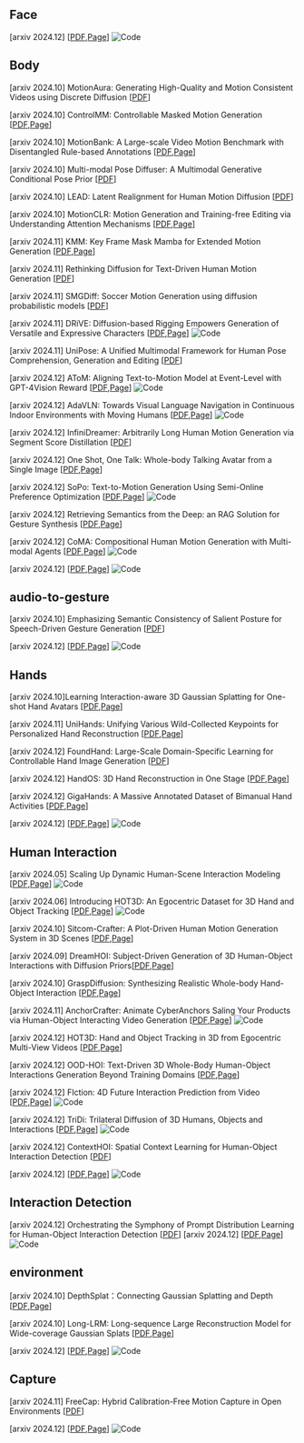 
## Face 
[arxiv 2024.12]   [[PDF](),[Page]()] ![Code](https://img.shields.io/github/stars/xxx?style=social&label=Star)



## Body 

[arxiv 2024.10] MotionAura: Generating High-Quality and Motion Consistent Videos using Discrete Diffusion  [[PDF](https://arxiv.org/abs/2410.07659)]

[arxiv 2024.10]  ControlMM: Controllable Masked Motion Generation [[PDF](http://arxiv.org/abs/2312.03596),[Page](https://exitudio.github.io/ControlMM-page/)]

[arxiv 2024.10] MotionBank: A Large-scale Video Motion Benchmark with Disentangled Rule-based Annotations  [[PDF](),[Page]()]

[arxiv 2024.10] Multi-modal Pose Diffuser: A Multimodal Generative Conditional Pose Prior  [[PDF](https://arxiv.org/abs/2410.14540)]

[arxiv 2024.10] LEAD: Latent Realignment for Human Motion Diffusion  [[PDF](https://arxiv.org/pdf/2410.14508)]

[arxiv 2024.10]  MotionCLR: Motion Generation and Training-free Editing via Understanding Attention Mechanisms [[PDF](https://arxiv.org/abs/2410.18977),[Page](https://lhchen.top/MotionCLR/)]

[arxiv 2024.11]  KMM: Key Frame Mask Mamba for Extended Motion Generation [[PDF](https://arxiv.org/abs/2411.06481),[Page](https://steve-zeyu-zhang.github.io/KMM/)]

[arxiv 2024.11] Rethinking Diffusion for Text-Driven Human Motion Generation  [[PDF](https://arxiv.org/abs/2411.16575)]

[arxiv 2024.11] SMGDiff: Soccer Motion Generation using diffusion probabilistic models  [[PDF](https://arxiv.org/abs/2411.16216)]

[arxiv 2024.11] DRiVE: Diffusion-based Rigging Empowers Generation of Versatile and Expressive Characters  [[PDF](https://arxiv.org/abs/2411.17423),[Page](https://driveavatar.github.io/)] ![Code](https://img.shields.io/github/stars/DRiVEAvatar/DRiVEAvatar.github.io?style=social&label=Star)

[arxiv 2024.11]  UniPose: A Unified Multimodal Framework for Human Pose Comprehension, Generation and Editing [[PDF](https://arxiv.org/abs/2411.16781)] 

[arxiv 2024.12] AToM: Aligning Text-to-Motion Model at Event-Level with GPT-4Vision Reward  [[PDF](https://arxiv.org/abs/2411.18654),[Page](https://atom-motion.github.io/)] ![Code](https://img.shields.io/github/stars/VincentHancoder/AToM?style=social&label=Star)

[arxiv 2024.12]  AdaVLN: Towards Visual Language Navigation in Continuous Indoor Environments with Moving Humans
 [[PDF](https://arxiv.org/abs/2411.18539),[Page](https://github.com/dillonloh/AdaVLN)] ![Code](https://img.shields.io/github/stars/dillonloh/AdaVLN?style=social&label=Star)

[arxiv 2024.12]  InfiniDreamer: Arbitrarily Long Human Motion Generation via Segment Score Distillation [[PDF](https://arxiv.org/abs/2411.18303)] 

[arxiv 2024.12] One Shot, One Talk: Whole-body Talking Avatar from a Single Image  [[PDF](https://arxiv.org/abs/2412.01106),[Page](https://ustc3dv.github.io/OneShotOneTalk/)] 

[arxiv 2024.12]  SoPo: Text-to-Motion Generation Using Semi-Online Preference Optimization [[PDF](https://sopo-motion.github.io/),[Page](https://sopo-motion.github.io/)] ![Code](https://img.shields.io/github/stars/xxx?style=social&label=Star)

[arxiv 2024.12]  Retrieving Semantics from the Deep: an RAG Solution for Gesture Synthesis [[PDF](https://arxiv.org/abs/2403.17936),[Page](https://vcai.mpi-inf.mpg.de/projects/RAG-Gesture/)] 

[arxiv 2024.12]  CoMA: Compositional Human Motion Generation with Multi-modal Agents [[PDF](https://arxiv.org/abs/2412.07320),[Page](https://gabrie-l.github.io/coma-page/)] ![Code](https://img.shields.io/github/stars/Siwensun/CoMA?style=social&label=Star)

[arxiv 2024.12]   [[PDF](),[Page]()] ![Code](https://img.shields.io/github/stars/xxx?style=social&label=Star)



## audio-to-gesture 
[arxiv 2024.10] Emphasizing Semantic Consistency of Salient Posture for Speech-Driven Gesture Generation  [[PDF](https://arxiv.org/abs/2410.13786)]

[arxiv 2024.12]   [[PDF](),[Page]()] ![Code](https://img.shields.io/github/stars/xxx?style=social&label=Star)




## Hands 


[arxiv 2024.10]Learning Interaction-aware 3D Gaussian Splatting for One-shot Hand Avatars [[PDF](https://arxiv.org/abs/2410.08840),[Page](https://github.com/XuanHuang0/GuassianHand)]

[arxiv 2024.11] UniHands: Unifying Various Wild-Collected Keypoints for Personalized Hand Reconstruction  [[PDF](https://arxiv.org/abs/2411.11845),[Page]()]

[arxiv 2024.12]  FoundHand: Large-Scale Domain-Specific Learning for Controllable Hand Image Generation [[PDF](https://arxiv.org/abs/2412.02690)]

[arxiv 2024.12]  HandOS: 3D Hand Reconstruction in One Stage [[PDF](https://arxiv.org/abs/2412.01537),[Page](https://idea-research.github.io/HandOSweb/)] 

[arxiv 2024.12] GigaHands: A Massive Annotated Dataset of Bimanual Hand Activities  [[PDF](https://arxiv.org/abs/2412.04244),[Page](https://ivl.cs.brown.edu/research/gigahands.html)] 


[arxiv 2024.12]   [[PDF](),[Page]()] ![Code](https://img.shields.io/github/stars/xxx?style=social&label=Star)



## Human Interaction 
[arxiv 2024.05]  Scaling Up Dynamic Human-Scene Interaction Modeling [[PDF](https://arxiv.org/abs/2403.08629),[Page](https://jnnan.github.io/trumans/)] ![Code](https://img.shields.io/github/stars/jnnan/trumans_utils?style=social&label=Star)

[arxiv 2024.06]  Introducing HOT3D: An Egocentric Dataset for 3D Hand and Object Tracking [[PDF](https://arxiv.org/pdf/2406.09598),[Page](https://facebookresearch.github.io/hot3d/)] ![Code](https://img.shields.io/github/stars/xxx?style=social&label=Star)

[arxiv 2024.10]  Sitcom-Crafter: A Plot-Driven Human Motion Generation System in 3D Scenes [[PDF](https://arxiv.org/abs/2410.10790),[Page](https://windvchen.github.io/Sitcom-Crafter/)]

[arxiv 2024.09] DreamHOI: Subject-Driven Generation of 3D Human-Object Interactions with Diffusion Priors[[PDF](https://arxiv.org/abs/2409.08278),[Page](https://dreamhoi.github.io/)]

[arxiv 2024.10] GraspDiffusion: Synthesizing Realistic Whole-body Hand-Object Interaction [[PDF](https://arxiv.org/abs/2410.13911),[Page]()]

[arxiv 2024.11] AnchorCrafter: Animate CyberAnchors Saling Your Products via Human-Object Interacting Video Generation  [[PDF](https://arxiv.org/abs/2411.17383),[Page](https://cangcz.github.io/Anchor-Crafter/)] ![Code](https://img.shields.io/github/stars/cangcz/AnchorCrafter?style=social&label=Star)

[arxiv 2024.12] HOT3D: Hand and Object Tracking in 3D from Egocentric Multi-View Videos  [[PDF](https://arxiv.org/abs/2411.19167),[Page](https://facebookresearch.github.io/hot3d/)] 

[arxiv 2024.12]  OOD-HOI: Text-Driven 3D Whole-Body Human-Object Interactions Generation Beyond Training Domains [[PDF](https://nickk0212.github.io/ood-hoi/#),[Page](https://nickk0212.github.io/ood-hoi/)] 

[arxiv 2024.12]  FIction: 4D Future Interaction Prediction from Video [[PDF](https://arxiv.org/abs/2408.00672),[Page](https://vision.cs.utexas.edu/projects/FIction/)] ![Code](https://img.shields.io/github/stars/thechargedneutron/FIction?style=social&label=Star)

[arxiv 2024.12]  TriDi: Trilateral Diffusion of 3D Humans, Objects and Interactions [[PDF](https://arxiv.org/abs/),[Page](https://virtualhumans.mpi-inf.mpg.de/tridi/)] ![Code](https://img.shields.io/github/stars/ptrvilya/tridi?style=social&label=Star)

[arxiv 2024.12] ContextHOI: Spatial Context Learning for Human-Object Interaction Detection  [[PDF](https://arxiv.org/abs/2412.09050)]


[arxiv 2024.12]   [[PDF](),[Page]()] ![Code](https://img.shields.io/github/stars/xxx?style=social&label=Star)


## Interaction Detection 

[arxiv 2024.12]  Orchestrating the Symphony of Prompt Distribution Learning for Human-Object Interaction Detection [[PDF](https://arxiv.org/abs/2412.08506)]
[arxiv 2024.12]   [[PDF](),[Page]()] ![Code](https://img.shields.io/github/stars/xxx?style=social&label=Star)


## environment 
[arxiv 2024.10] DepthSplat：Connecting Gaussian Splatting and Depth  [[PDF](https://arxiv.org/abs/2410.13862),[Page](https://haofeixu.github.io/depthsplat/)]

[arxiv 2024.10] Long-LRM: Long-sequence Large Reconstruction Model for Wide-coverage Gaussian Splats  [[PDF](https://arxiv.org/abs/2410.12781),[Page](https://arthurhero.github.io/projects/llrm/)]

[arxiv 2024.12]   [[PDF](),[Page]()] ![Code](https://img.shields.io/github/stars/xxx?style=social&label=Star)



## Capture 

[arxiv 2024.11] FreeCap: Hybrid Calibration-Free Motion Capture in Open Environments  [[PDF](https://arxiv.org/abs/2411.04469)]


[arxiv 2024.12]   [[PDF](),[Page]()] ![Code](https://img.shields.io/github/stars/xxx?style=social&label=Star)
